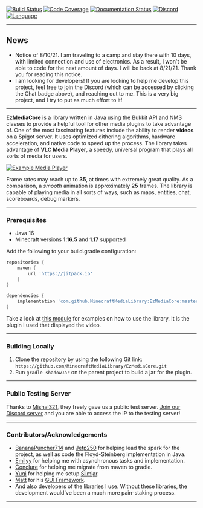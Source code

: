 [![Build Status](https://img.shields.io/circleci/build/github/MinecraftMediaLibrary/EzMediaCore?style=for-the-badge)](https://app.circleci.com/pipelines/github/MinecraftMediaLibrary/EzMediaCore) [![Code Coverage](https://img.shields.io/codefactor/grade/github/MinecraftMediaLibrary/EzMediaCore?style=for-the-badge)](https://www.codefactor.io/repository/github/minecraftmedialibrary/ezmediacore) [![Documentation Status](https://img.shields.io/readthedocs/minecraftmedialibrary-wiki/latest?style=for-the-badge)](https://minecraftmedialibrary-wiki.readthedocs.io/en/latest/) [![Discord](https://img.shields.io/discord/817501569108017223?style=for-the-badge)](https://discord.gg/qVhhbCWQQV) [![Language](https://img.shields.io/badge/Made%20with-Java-1f425f.svg?style=for-the-badge)](https://www.java.com/en/)

---

## News

- Notice of 8/10/21. I am traveling to a camp and stay there with 10 days, with limited connection
  and use of electronics. As a result, I won't be able to code for the next amount of days. I will 
  be back at 8/21/21. Thank you for reading this notice.
- I am looking for developers! If you are looking to help me develop this project, feel free to join
  the Discord (which can be accessed by clicking the Chat badge above), and reaching out to me. This 
  is a very big project, and I try to put as much effort to it!

---  

**EzMediaCore** is a library written in Java using the Bukkit API and NMS classes to provide a
helpful tool for other media plugins to take advantage of. One of the most fascinating features 
include the ability to render **videos** on a Spigot server. It uses optimized dithering algorithms, 
hardware acceleration, and native code to speed up the process. The library takes advantage of 
**VLC Media Player**, a speedy, universal program that plays all sorts of media for users.

[![Example Media Player](https://res.cloudinary.com/marcomontalbano/image/upload/v1628561191/video_to_markdown/images/youtube--CtlHGgGXHvs-c05b58ac6eb4c4700831b2b3070cd403.jpg)](https://www.youtube.com/watch?v=CtlHGgGXHvs "Example Media Player")

Frame rates may reach up to **35**, at times with extremely great quality. As a comparison, a 
*smooth* animation is approximately **25** frames. The library is capable of playing media in all
sorts of ways, such as maps, entities, chat, scoreboards, debug markers.

---

### Prerequisites

- Java 16
- Minecraft versions **1.16.5** and **1.17** supported

Add the following to your build.gradle configuration:

```groovy  
repositories {  
    maven {  
        url 'https://jitpack.io'  
    }  
}  
```  

```groovy  
dependencies {  
    implementation 'com.github.MinecraftMediaLibrary:EzMediaCore:master-SNAPSHOT'  
}  
```

Take a look
at [this module](https://github.com/MinecraftMediaLibrary/EzMediaCore/tree/master/deluxemediaplugin)
for examples on how to use the library. It is the plugin I used that displayed the video.

---

### Building Locally

1) Clone the [repository](https://github.com/MinecraftMediaLibrary/EzMediaCore) by using the
   following Git link: `https://github.com/MinecraftMediaLibrary/EzMediaCore.git`
2) Run `gradle shadowJar` on the parent project to build a jar for the plugin.

---

### Public Testing Server

Thanks to [Mishal321](https://github.com/mishal321), they freely gave us a public test server. 
[Join our Discord server](https://discord.gg/qVhhbCWQQV) and you are able to access the IP to the 
testing server!

---

### Contributors/Acknowledgements

- [BananaPuncher714](https://github.com/BananaPuncher714)
  and [Jetp250](https://github.com/jetp250) for helping lead the spark for the project, as well as 
  code the Floyd-Steinberg implementation in Java.
- [Emilyy](https://github.com/emilyy-dev) for helping me with asynchronous tasks and
  implementation.
- [Conclure](https://github.com/Conclure) for helping me migrate from maven to gradle.
- [Yugi](https://github.com/Vshnv) for helping me setup [Slimjar](https://github.com/SlimJar/slimjar).
- [Matt](https://github.com/ipsk) for his [GUI Framework](https://github.com/TriumphTeam/gui/tree/development).
- And also developers of the libraries I use. Without these libraries, the development would've been 
  a much more pain-staking process.

---
